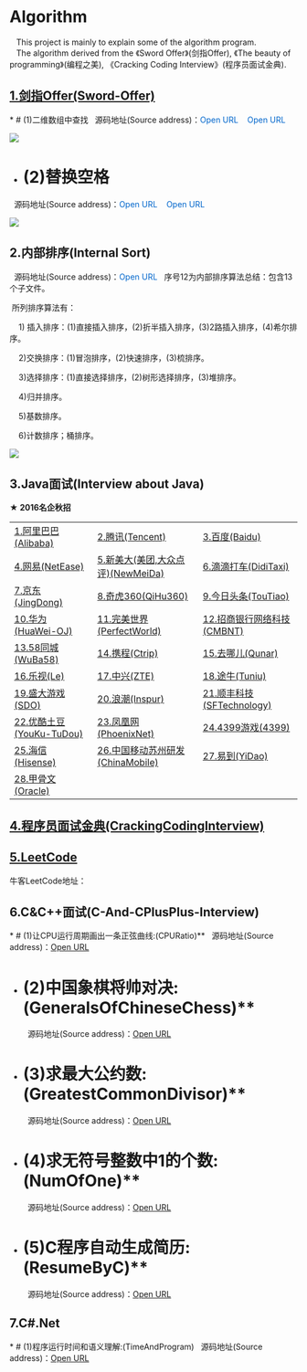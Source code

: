 # Algorithm
&nbsp;&nbsp;  This project is mainly to explain some of the algorithm program.   
&nbsp;&nbsp;  The algorithm derived from the 《Sword Offer》(剑指Offer), 《The beauty of programming》(编程之美), 《Cracking Coding Interview》(程序员面试金典).  
    
<h2><a href="https://github.com/wuping5719/Algorithm/blob/master/1-Sword-Offer/01-Sword-Offer.md">
1.剑指Offer(Sword-Offer)</a></h2>
* # (1)二维数组中查找 
  &nbsp;&nbsp;源码地址(Source address)：<a href="https://github.com/wuping5719/Algorithm/blob/master/1-Sword-Offer/1-FindInPartiallySortedMatrix.java" 
   style="cursor: pointer; color: rgb(0, 102, 204); text-decoration: none;">Open URL</a> 
   <a href="https://github.com/wuping5719/Algorithm/blob/master/1-Sword-Offer/1-3-FindInPartiallySortedMatrix_03.java" 
   style="cursor: pointer; color: rgb(0, 102, 204); text-decoration: none;">&nbsp;&nbsp; Open URL</a>
  <p><img src="http://img.blog.csdn.net/20160407205044317?watermark/2/text/aHR0cDovL2Jsb2cuY3Nkbi5uZXQv/font/5a6L5L2T/fontsize/400/fill/I0JBQkFCMA==/dissolve/70/gravity/SouthEast" /></p>
  
* # (2)替换空格  
&nbsp;&nbsp;源码地址(Source address)：<a href="https://github.com/wuping5719/Algorithm/blob/master/1-Sword-Offer/2-ReplaceBlank.java" 
    style="cursor: pointer; color: rgb(0, 102, 204); text-decoration: none;">Open URL</a>
  <a href="https://github.com/wuping5719/Algorithm/blob/master/1-Sword-Offer/1-4-ReplaceBlank_04.java" 
    style="cursor: pointer; color: rgb(0, 102, 204); text-decoration: none;">&nbsp;&nbsp; Open URL</a> 
  <p><img src="http://img.blog.csdn.net/20160408152810832?watermark/2/text/aHR0cDovL2Jsb2cuY3Nkbi5uZXQv/font/5a6L5L2T/fontsize/400/fill/I0JBQkFCMA==/dissolve/70/gravity/Center" /></p>
  
<h2>2.内部排序(Internal Sort)</h2>
  &nbsp;&nbsp;源码地址(Source address)：<a href="https://github.com/wuping5719/Algorithm/tree/master/12-Sort" 
    target="_blank" style="cursor: pointer; color: rgb(0, 102, 204); text-decoration: none;">Open URL</a>  
  &nbsp;&nbsp;序号12为内部排序算法总结：包含13个子文件。   
  
  &nbsp;所列排序算法有：         
  
  &nbsp;&nbsp;&nbsp; 1) 插入排序：(1)直接插入排序，(2)折半插入排序，(3)2路插入排序，(4)希尔排序。
  
  &nbsp;&nbsp;&nbsp; 2)交换排序：(1)冒泡排序，(2)快速排序，(3)梳排序。    
  
  &nbsp;&nbsp;&nbsp; 3)选择排序：(1)直接选择排序，(2)树形选择排序，(3)堆排序。  
  
  &nbsp;&nbsp;&nbsp; 4)归并排序。  
  
  &nbsp;&nbsp;&nbsp; 5)基数排序。  
  
  &nbsp;&nbsp;&nbsp; 6)计数排序；桶排序。
  
  <p><img src="http://img.blog.csdn.net/20160416161924296?watermark/2/text/aHR0cDovL2Jsb2cuY3Nkbi5uZXQv/font/5a6L5L2T/fontsize/400/fill/I0JBQkFCMA==/dissolve/70/gravity/SouthEast" /></p>
  
<h2>3.Java面试(Interview about Java)</h2>
<Strong>★ 2016名企秋招 </Strong>
  <table>
   <tr>
     <td>
   <a href="https://github.com/wuping5719/Algorithm/blob/master/2-Java-Interview/2-5-Alibaba/Experiences/TraineeExperience201604.md">1.阿里巴巴(Alibaba)</a>
     </td>
     <td>
       <a href="https://github.com/wuping5719/Algorithm/tree/master/2-Java-Interview/2-32-Tencent">2.腾讯(Tencent)</a>
     </td>
     <td>
       <a href="https://github.com/wuping5719/Algorithm/tree/master/2-Java-Interview/2-29-Baidu">3.百度(Baidu)</a>
     </td>
   </tr>
   <tr>
     <td>
       <a href="https://github.com/wuping5719/Algorithm/tree/master/2-Java-Interview/2-14-NetEase">4.网易(NetEase)</a>
     </td>
     <td>
        <a href="https://github.com/wuping5719/Algorithm/tree/master/2-Java-Interview/2-31-NewMeiDa">5.新美大(美团,大众点评)(NewMeiDa)</a>
     </td>
     <td>
       <a href="https://github.com/wuping5719/Algorithm/tree/master/2-Java-Interview/2-21-DidiTaxi">6.滴滴打车(DidiTaxi)</a>
     </td>
   </tr>
   <tr>
     <td>
       <a href="https://github.com/wuping5719/Algorithm/blob/master/2-Java-Interview/2-33-JingDong/Experiences/Experience201609.md">7.京东(JingDong)</a>
     </td>
     <td>
       <a href="https://github.com/wuping5719/Algorithm/tree/master/2-Java-Interview/2-23-QiHu360">8.奇虎360(QiHu360)</a>
     </td>
     <td>
       <a href="https://github.com/wuping5719/Algorithm/tree/master/2-Java-Interview/2-25-TouTiao">9.今日头条(TouTiao)</a>
     </td>
   </tr>
   <tr>
     <td>
       <a href="https://github.com/wuping5719/Algorithm/tree/master/2-Java-Interview/2-16-huaweiOJ">10.华为(HuaWei-OJ)</a>
     </td>
      <td>
   <a href="https://github.com/wuping5719/Algorithm/tree/master/2-Java-Interview/2-26-PerfectWorld">11.完美世界(PerfectWorld)</a>
     </td>
     <td>
       <a href="https://github.com/wuping5719/Algorithm/tree/master/2-Java-Interview/2-30-CMBNT">12.招商银行网络科技(CMBNT)</a>
     </td>
   </tr>
   <tr>
     <td>
       <a href="https://github.com/wuping5719/Algorithm/tree/master/2-Java-Interview/2-24-WuBa58">13.58同城(WuBa58)</a>
     </td>
     <td>
       <a href="https://github.com/wuping5719/Algorithm/tree/master/2-Java-Interview/2-20-Ctrip">14.携程(Ctrip)</a>
     </td>
     <td>
       <a href="https://github.com/wuping5719/Algorithm/tree/master/2-Java-Interview/2-34-Qunar">15.去哪儿(Qunar)</a>
     </td>
   </tr>
   <tr>
     <td>
       <a href="https://github.com/wuping5719/Algorithm/tree/master/2-Java-Interview/2-22-Le">16.乐视(Le)</a>
     </td>
     <td>
       <a href="https://github.com/wuping5719/Algorithm/tree/master/2-Java-Interview/2-17-ZTE">17.中兴(ZTE)</a>
     </td>
     <td>
       <a href="https://github.com/wuping5719/Algorithm/blob/master/2-Java-Interview/2-2-Tuniu/Test.md">18.途牛(Tuniu)</a>
     </td>
   </tr>
   <tr>
     <td>
       <a href="https://github.com/wuping5719/Algorithm/tree/master/2-Java-Interview/2-28-SDO">19.盛大游戏(SDO)</a>
     </td>
     <td>
       <a href="https://github.com/wuping5719/Algorithm/tree/master/2-Java-Interview/2-18-Inspur">20.浪潮(Inspur)</a>
     </td>
     <td>
   <a href="https://github.com/wuping5719/Algorithm/tree/master/2-Java-Interview/2-35-SFTechnology">21.顺丰科技(SFTechnology)</a>
     </td>
   </tr>
   <tr>
     <td>
     <a href="https://github.com/wuping5719/Algorithm/tree/master/2-Java-Interview/2-15-YouKu-TuDou">22.优酷土豆(YouKu-TuDou)</a>
     </td>
     <td>
 <a href="https://github.com/wuping5719/Algorithm/blob/master/2-Java-Interview/2-37-PhoenixNet/Test.md">23.凤凰网(PhoenixNet)</a>
     </td>
     <td>
      <a href="https://github.com/wuping5719/Algorithm/tree/master/2-Java-Interview/2-27-4399">24.4399游戏(4399)</a>
     </td>
   </tr>
   <tr>
     <td>
      <a href="https://github.com/wuping5719/Algorithm/blob/master/2-Java-Interview/2-4-Hisense/Experiences/Experience201610.md">25.海信(Hisense)</a>
     </td>
     <td>
       <a href="https://github.com/wuping5719/Algorithm/blob/master/2-Java-Interview/2-36-ChinaMobile/SuZhou">26.中国移动苏州研发(ChinaMobile)</a>
     </td>
     <td>
       <a href="https://github.com/wuping5719/Algorithm/tree/master/2-Java-Interview/2-3-YiDao">27.易到(YiDao)</a>
     </td>
   </tr>
   <tr>
     <td>
     <a href="https://github.com/wuping5719/Algorithm/blob/master/2-Java-Interview/2-6-Oracle/Experience20161028.md">28.甲骨文(Oracle)</a>
     </td>
     <td></td>
     <td></td>
   </tr>
 </table>
 
<h2><a href="https://github.com/wuping5719/Algorithm/tree/master/5-CrackingCodingInterview">
4.程序员面试金典(CrackingCodingInterview)</a></h2>

<h2><a href="https://github.com/wuping5719/Algorithm/tree/master/6-LeetCode">5.LeetCode</a></h2>牛客LeetCode地址：<http://www.nowcoder.com/ta/leetcode?page=1>
  
<h2>6.C&C++面试(C-And-CPlusPlus-Interview)</h2>
* # (1)让CPU运行周期画出一条正弦曲线:(CPURatio)**  
  &nbsp;&nbsp;源码地址(Source address)：<a href="https://github.com/wuping5719/Algorithm/blob/master/3-C-And-CPlusPlus-Interview/3-1-CPURatio.cpp" >Open URL</a> 
   
* # (2)中国象棋将帅对决:(GeneralsOfChineseChess)**  
  &nbsp;&nbsp;源码地址(Source address)：<a href="https://github.com/wuping5719/Algorithm/blob/master/3-C-And-CPlusPlus-Interview/3-2-GeneralsOfChineseChess.cpp" >Open URL</a> 
   
* # (3)求最大公约数:(GreatestCommonDivisor)**  
  &nbsp;&nbsp;源码地址(Source address)：<a href="https://github.com/wuping5719/Algorithm/blob/master/3-C-And-CPlusPlus-Interview/3-3-GreatestCommonDivisor.cpp" >Open URL</a> 
  
* # (4)求无符号整数中1的个数:(NumOfOne)**  
  &nbsp;&nbsp;源码地址(Source address)：<a href="https://github.com/wuping5719/Algorithm/blob/master/3-C-And-CPlusPlus-Interview/3-4-NumOfOne.cpp" >Open URL</a> 
   
* # (5)C程序自动生成简历:(ResumeByC)**  
  &nbsp;&nbsp;源码地址(Source address)：<a href="https://github.com/wuping5719/Algorithm/blob/master/3-C-And-CPlusPlus-Interview/3-5-ResumeByC.c" >Open URL</a> 

<h2>7.C#.Net</h2>
* # (1)程序运行时间和语义理解:(TimeAndProgram) &nbsp;&nbsp;源码地址(Source address)：<a href="https://github.com/wuping5719/Algorithm/blob/master/4-.NET/4-1-TimeAndProgram" >Open URL</a> 
